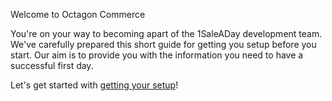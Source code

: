 Welcome to Octagon Commerce

You're on your way to becoming apart of the 1SaleADay development team. We've carefully prepared this short guide for getting you setup before you start. Our aim is to provide you with the information you need to have a successful first day.

Let's get started with [getting your setup](/setup)!